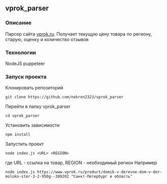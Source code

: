 ## vprok_parser

### Описание
Парсер сайта [vprok.ru](https://vprok.ru/). Получает текущую цену товара по региону, старую, оценку и количество отзывов

### Технологии
NodeJS
puppeteer

### Запуск проекта
Клонировать репозиторий
```
git clone https://github.com/nekron2323/vprok_parser
```
Перейти в папку vprok_parser
```
cd vprok_parser
```
Установить зависимости
```
npm install
```
Запустить проект
```
node index.js <URL> <REGION>
```
где URL - ссылка на товар, REGION - необходимый регион
Например
```
node index.js https://www.vprok.ru/product/domik-v-derevne-dom-v-der-moloko-ster-3-2-950g--309202 "Санкт-Петербург и область"
```
